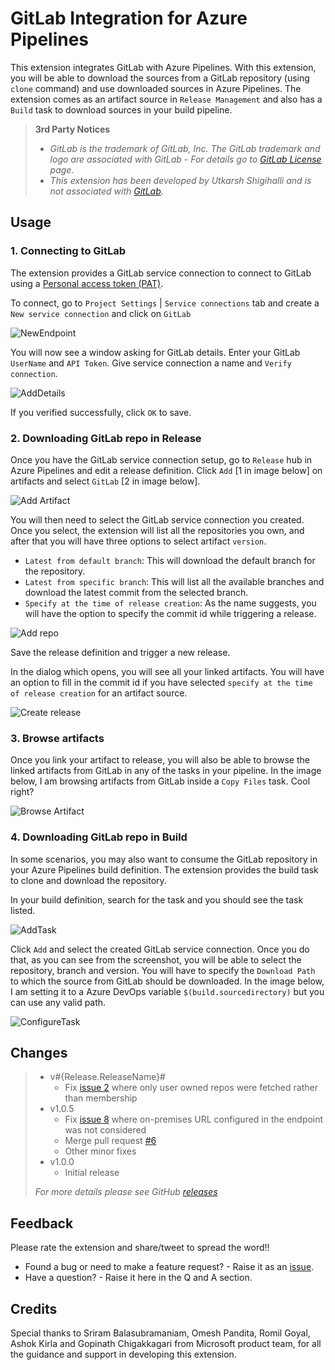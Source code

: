 # GitLab Integration for Azure Pipelines

This extension integrates GitLab with Azure Pipelines. With this extension, you will be able to download the sources from a GitLab repository (using `clone` command) and use downloaded sources in Azure Pipelines. The extension comes as an artifact source in `Release Management` and also has a `Build` task to download sources in your build pipeline.

> **3rd Party Notices**
> - *GitLab is the trademark of GitLab, Inc. The GitLab trademark and logo are associated with GitLab - For details go to [GitLab License](https://gitlab.com/gitlab-com/gitlab-artwork/blob/master/README.md) page.*
> - *This extension has been developed by Utkarsh Shigihalli and is not associated with [GitLab](https://gitlab.com/).* 

## Usage

### 1. Connecting to GitLab

The extension provides a GitLab service connection to connect to GitLab using a [Personal access token (PAT)](https://docs.gitlab.com/ee/user/profile/personal_access_tokens.html).

To connect, go to `Project Settings` | `Service connections` tab and create a `New service connection` and click on `GitLab`

![NewEndpoint](images/screenshots/new-gitlab-endpoint.png)

You will now see a window asking for GitLab details. Enter your GitLab `UserName` and `API Token`. Give service connection a name and `Verify connection`.

![AddDetails](images/screenshots/add-endpoint.png)

If you verified successfully, click `OK` to save.

### 2. Downloading GitLab repo in Release 

Once you have the GitLab service connection setup, go to `Release` hub in Azure Pipelines and edit a release definition. Click `Add` [1 in image below] on artifacts and select `GitLab` [2 in image below].

![Add Artifact](images/screenshots/add-artifact-release.png)

You will then need to select the GitLab service connection you created. Once you select, the extension will list all the repositories you own, and after that you will have three options to select artifact `version`.

- `Latest from default branch`: This will download the default branch for the repository.
- `Latest from specific branch`: This will list all the available branches and download the latest commit from the selected branch.
- `Specify at the time of release creation`: As the name suggests, you will have the option to specify the commit id while triggering a release.

![Add repo](images/screenshots/add-repo-release.png)

Save the release definition and trigger a new release. 

In the dialog which opens, you will see all your linked artifacts. You will have an option to fill in the commit id if you have selected `specify at the time of release creation` for an artifact source.

![Create release](images/screenshots/create-release.png)

### 3. Browse artifacts

Once you link your artifact to release, you will also be able to browse the linked artifacts from GitLab in any of the tasks in your pipeline. In the image below, I am browsing artifacts from GitLab inside a `Copy Files` task. Cool right?

![Browse Artifact](images/screenshots/browse-artifact.png)

### 4. Downloading GitLab repo in Build

In some scenarios, you may also want to consume the GitLab repository in your Azure Pipelines build definition. The extension provides the build task to clone and download the repository. 

In your build definition, search for the task and you should see the task listed.

![AddTask](images/screenshots/add-task-build.png)

Click `Add` and select the created GitLab service connection. Once you do that, as you can see from the screenshot, you will be able to select the repository, branch and version. You will have to specify the `Download Path` to which the source from GitLab should be downloaded. In the image below, I am setting it to a Azure DevOps variable `$(build.sourcedirectory)` but you can use any valid path.

![ConfigureTask](images/screenshots/configure-task-build.png)

## Changes

> - v#{Release.ReleaseName}#
>   - Fix [issue 2](https://github.com/onlyutkarsh/gitlab-integration/issues/2) where only user owned repos were fetched rather than membership 
> - v1.0.5
>   - Fix [issue 8](https://github.com/onlyutkarsh/gitlab-integration/issues/8) where on-premises URL configured in the endpoint was not considered
>   - Merge pull request [#6](https://github.com/onlyutkarsh/gitlab-integration/pull/6)
>   - Other minor fixes
> - v1.0.0
>   - Initial release
> 
> _For more details please see GitHub [releases](https://github.com/onlyutkarsh/gitlab-integration/releases)_

## Feedback

Please rate the extension and share/tweet to spread the word!!

- Found a bug or need to make a feature request? - Raise it as an [issue](https://github.com/onlyutkarsh/gitlab-integration/issues).
- Have a question? - Raise it here in the Q and A section.

## Credits

Special thanks to Sriram Balasubramaniam, Omesh Pandita, Romil Goyal, Ashok Kirla and Gopinath Chigakkagari from Microsoft product team, for all the guidance and support in developing this extension.
